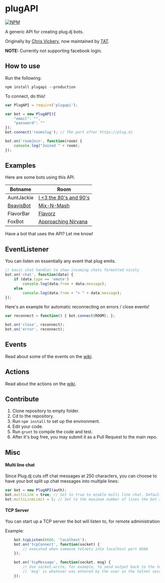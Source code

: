plugAPI
=======

[![NPM](https://nodei.co/npm/plugapi.png?downloads=true)](https://nodei.co/npm/plugapi/)

A generic API for creating plug.dj bots.

Originally by [Chris Vickery](https://github.com/chrisinajar), now maintained by [TAT](https://github.com/TATDK).

**NOTE:** Currently not supporting facebook login.

## How to use
Run the following:

```npm install plugapi --production```

To connect, do this!

```javascript
var PlugAPI = require('plugapi');

var bot = new PlugAPI({
    "email": "",
    "password": ""
});
bot.connect('roomslug'); // The part after https://plug.dj

bot.on('roomJoin', function(room) {
    console.log("Joined " + room);
});
```

## Examples
Here are some bots using this API.

| Botname                                              | Room                                                            |
| ---------------------------------------------------- | --------------------------------------------------------------- |
| AuntJackie                                           | [I <3 the 80's and 90's](https://plug.dj/i-the-80-s-and-90-s-1) |
| [BeavisBot](https://github.com/AvatarKava/BeavisBot) | [Mix-N-Mash](https://plug.dj/mix-n-mash-2)                      |
| FlavorBar                                            | [Flavorz](https://plug.dj/flavorz)                              |
| FoxBot                                               | [Approaching Nirvana](https://plug.dj/approachingnirvana)       |

Have a bot that uses the API? Let me know!

## EventListener
You can listen on essentially any event that plug emits.
```javascript
// basic chat handler to show incoming chats formatted nicely
bot.on('chat', function(data) {
    if (data.type == 'emote')
        console.log(data.from + data.message);
    else
        console.log(data.from + "> " + data.message);
});
```

Here's an example for automatic reconnecting on errors / close events!
```javascript
var reconnect = function() { bot.connect(ROOM); };

bot.on('close', reconnect);
bot.on('error', reconnect);
```

## Events

Read about some of the events on the [wiki](https://github.com/TATDK/plugapi/wiki/events).

## Actions

Read about the actions on the [wiki](https://github.com/TATDK/plugapi/wiki/actions).

## Contribute
1. Clone repository to empty folder.
2. Cd to the repository.
3. Run `npm install` to set up the environment.
4. Edit your code.
5. Run `grunt` to compile the code and test.
6. After it's bug free, you may submit it as a Pull Request to the main repo.

## Misc

#### Multi line chat
Since Plug.dj cuts off chat messages at 250 characters, you can choose to have your bot split up chat messages into multiple lines:

```javascript
var bot = new PlugAPI(auth);
bot.multiLine = true; // Set to true to enable multi line chat. Default is false
bot.multiLineLimit = 5; // Set to the maximum number of lines the bot should split messages up into. Any text beyond this number will just be omitted. Default is 5.
```

#### TCP Server
You can start up a TCP server the bot will listen to, for remote administration

Example:
```javascript
    bot.tcpListen(6666, 'localhost');
    bot.on('tcpConnect', function(socket) {
        // executed when someone telnets into localhost port 6666
    });

    bot.on('tcpMessage', function(socket, msg) {
        // Use socket.write, for example, to send output back to the telnet session
        // 'msg' is whatever was entered by the user in the telnet session
    });
```